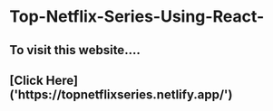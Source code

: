 # Top-Netflix-Series-Using-React-

<h2> To visit this website....<h2>
[Click Here]('https://topnetflixseries.netlify.app/')
